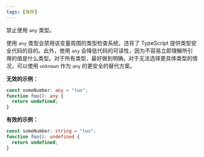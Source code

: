 ```yaml
---
tags: [推荐]
---
```


禁止使用 `any` 类型。

使用 `any` 类型会禁用该变量周围的类型检查系统，违背了 TypeScript 提供类型安全代码的目的。此外，使用 `any` 会降低代码的可读性，因为不容易立即理解所引用的值是什么类型。对于所有类型，最好做到明确。对于无法选择更具体类型的情况，可以使用 `unknown` 作为 `any` 的更安全的替代方案。

**无效的示例：**

```typescript
const someNumber: any = "two";
function foo(): any {
  return undefined;
}
```

**有效的示例：**

```typescript
const someNumber: string = "two";
function foo(): undefined {
  return undefined;
}
```